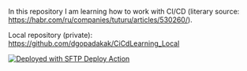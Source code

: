 In this repository I am learning how to work with CI/CD (literary source: https://habr.com/ru/companies/tuturu/articles/530260/).

Local repository (private): https://github.com/dgopadakak/CiCdLearning_Local

[<img alt="Deployed with SFTP Deploy Action" src="https://img.shields.io/badge/Deployed With-FTP DEPLOY ACTION-%3CCOLOR%3E?style=for-the-badge&color=0077b6">](https://github.com/wlixcc/SFTP-Deploy-Action)
